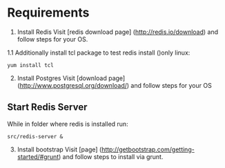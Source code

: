 # Requirements

1. Install Redis
Visit [redis download page] (http://redis.io/download) and follow steps for your OS.

1.1 Additionally install tcl package to test redis install ()only linux:
```
yum install tcl
```

2. Install Postgres
Visit [download page] (http://www.postgresql.org/download/) and follow steps for your OS

## Start Redis Server
While in folder where redis is installed run:
```
src/redis-server &
```

3. Install bootstrap
Visit [page] (http://getbootstrap.com/getting-started/#grunt) and follow steps to install via grunt. 

